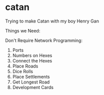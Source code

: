 catan
=====

Trying to make Catan with my boy Henry Gan


Things we Need:

Don't Require Network Programming:

1) Ports
2) Numbers on Hexes
3) Connect the Hexes
4) Place Roads
5) Dice Rolls
6) Place Settlements
7) Get Longest Road
8) Development Cards
